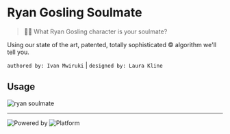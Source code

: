 # Ryan Gosling Soulmate 

> 👱🏻 What Ryan Gosling character is your soulmate? 

Using our state of the art, patented, totally sophisticated © algorithm we'll tell you. 


``authored by: Ivan Mwiruki`` |
``designed by: Laura Kline``

## Usage
<img src="media/ryansoulmate.gif" alt="ryan soulmate">

___

![Powered by](https://img.shields.io/badge/powered%20by-Hey%20Girl-orange.svg?style=plastic)
![Platform](https://img.shields.io/badge/platform-Android-brightgreen.svg?style=plastic)
